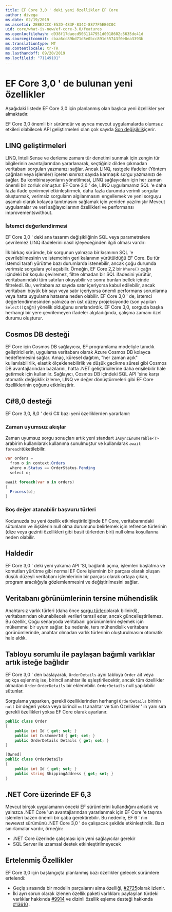 ```yaml
---
title: EF Core 3,0 ' deki yeni özellikler EF Core
author: divega
ms.date: 02/19/2019
ms.assetid: 2EBE2CCC-E52D-483F-834C-8877F5EB0C0C
uid: core/what-is-new/ef-core-3.0/features
ms.openlocfilehash: d938f17daecd5031147951d0018602c5635de41d
ms.sourcegitcommit: cbaa6cc89bd71d5e0bcc891e55743f0e8ea3393b
ms.translationtype: MT
ms.contentlocale: tr-TR
ms.lasthandoff: 09/20/2019
ms.locfileid: "71149101"
---
```

# <a name="new-features-included-in-ef-core-30"></a>EF Core 3,0 ' de bulunan yeni özellikler

Aşağıdaki listede EF Core 3,0 için planlanmış olan başlıca yeni özellikler yer almaktadır.

EF Core 3,0 önemli bir sürümdür ve ayrıca mevcut uygulamalarda olumsuz etkileri olabilecek API geliştirmeleri olan çok sayıda [Son değişiklik](xref:core/what-is-new/ef-core-3.0/breaking-changes)içerir.  

## <a name="linq-improvements"></a>LINQ geliştirmeleri 

LINQ, IntelliSense ve derleme zamanı tür denetimi sunmak için zengin tür bilgilerinin avantajlarından yararlanarak, seçtiğiniz dilden çıkmadan veritabanı sorguları yazmanızı sağlar.
Ancak LINQ, rastgele ifadeler (Yöntem çağrıları veya işlemler) içeren sınırsız sayıda karmaşık sorgu yazmanızı de sağlar.
Bu kombinasyonların yönetilmesi, LINQ sağlayıcıları için her zaman önemli bir zorluk olmuştur.
EF Core 3,0 ' de, LINQ uygulamamız SQL 'e daha fazla ifade çevirmeyi etkinleştirmek, daha fazla durumda verimli sorgular oluşturmak, verimsiz sorguların algılanmasını engellemek ve yeni sorguyu aşamalı olarak kolayca tanıtmasını sağlamak için yeniden yazılmıştır Mevcut uygulamalar ve veri sağlayıcılarının özellikleri ve performansı improvementswithout.

### <a name="client-evaluation"></a>İstemci değerlendirmesi

EF Core 3,0 ' deki ana tasarım değişikliğinin SQL veya parametrelere çevrilemez LINQ ifadelerini nasıl işleyeceğinden ilgili olması vardır:

İlk birkaç sürümde, bir sorgunun yalnızca bir kısmının SQL 'e çevrilebilmesinin ve istemcinin geri kalanının yürütüldüğü EF Core.
Bu tür istemci tarafı yürütme bazı durumlarda istenebilir, ancak çoğu durumda verimsiz sorgulara yol açabilir.
Örneğin, EF Core 2,2 bir `Where()` çağrı içindeki bir koşulu çeviremez, filtre olmadan bir SQL ifadesini yürütür, veritabanındaki tüm satırları okuyabilir ve sonra bunları bellek içinde filtreledi.
Bu, veritabanı az sayıda satır içeriyorsa kabul edilebilir, ancak veritabanı büyük bir sayı veya satır içeriyorsa önemli performans sorunlarına veya hatta uygulama hatasına neden olabilir.
EF Core 3,0 ' de, istemci değerlendirmesinden yalnızca en üst düzey projeksiyonde (son yapılan `Select()`çağrı) yönelik olduğunu sınırlandırdık.
EF Core 3,0, sorguda başka herhangi bir yere çevrilemeyen ifadeler algıladığında, çalışma zamanı özel durumu oluşturur.

## <a name="cosmos-db-support"></a>Cosmos DB desteği 

EF Core için Cosmos DB sağlayıcısı, EF programlama modeliyle tanıdık geliştiricilerin, uygulama veritabanı olarak Azure Cosmos DB kolayca hedeflemesini sağlar.
Amaç, küresel dağıtım, "her zaman açık" kullanılabilirlik, elastik ölçeklenebilirlik ve düşük gecikme süresi gibi Cosmos DB avantajlarından bazılarını, hatta .NET geliştiricilerine daha erişilebilir hale getirmek için kullanılır.
Sağlayıcı, Cosmos DB içindeki SQL API 'sine karşı otomatik değişiklik izleme, LINQ ve değer dönüştürmeleri gibi EF Core özelliklerinin çoğunu etkinleştirir.

## <a name="c-80-support"></a>C#8,0 desteği

EF Core 3,0, 8,0 ' deki C# bazı yeni özelliklerden yararlanır:

### <a name="asynchronous-streams"></a>Zaman uyumsuz akışlar

Zaman uyumsuz sorgu sonuçları artık yeni standart `IAsyncEnumerable<T>` arabirim kullanılarak kullanıma sunulmuştur ve kullanılarak `await foreach`tüketilebilir.

``` csharp
var orders = 
  from o in context.Orders
  where o.Status == OrderStatus.Pending
  select o;

await foreach(var o in orders)
{
  Process(o);
} 
```

### <a name="nullable-reference-types"></a>Boş değer atanabilir başvuru türleri 

Kodunuzda bu yeni özellik etkinleştirildiğinde EF Core, veritabanındaki sütunların ve ilişkilerin null olma durumunu belirlemek için refrence türlerinin (dize veya gezinti özellikleri gibi basit türlerden biri) null olma koşullarına neden olabilir.

## <a name="interception"></a>Haldedir

EF Core 3,0 ' deki yeni yakama API 'SI, bağlantı açma, işlemleri başlatma ve komutları yürütme gibi normal EF Core işleminin bir parçası olarak oluşan düşük düzeyli veritabanı işlemlerinin bir parçası olarak ortaya çıkan, program aracılığıyla gözlemlenmesini ve değiştirilmesini sağlar. 

## <a name="reverse-engineering-of-database-views"></a>Veritabanı görünümlerinin tersine mühendislik

Anahtarsız varlık türleri (daha önce [sorgu türleri](xref:core/modeling/keyless-entity-types)olarak bilinirdi), veritabanından okunabilecek verileri temsil eder, ancak güncelleştirilemez.
Bu özellik, Çoğu senaryoda veritabanı görünümlerini eşlemek için mükemmel bir uyum sağlar. bu nedenle, ters mühendislik veritabanı görünümlerinde, anahtar olmadan varlık türlerinin oluşturulmasını otomatik hale aldık.

## <a name="dependent-entities-sharing-the-table-with-the-principal-are-now-optional"></a>Tabloyu sorumlu ile paylaşan bağımlı varlıklar artık isteğe bağlıdır

EF Core 3,0 ' den başlayarak, `OrderDetails` aynı tabloya `Order` ait veya açıkça eşlenmiş ise, birincil anahtar ile eşleştirilecektir, ancak tüm özellikler olmadan `Order` `OrderDetails` bir eklenebilir. `OrderDetails` null yapılabilir sütunlar.

Sorgulama yaparken, gerekli özelliklerinden herhangi `OrderDetails` birinin `null` bir değeri yoksa veya birincil `null`anahtar ve tüm Özellikler ' in yanı sıra gerekli özellikleri yoksa EF Core olarak ayarlanır.

``` csharp
public class Order
{
    public int Id { get; set; }
    public int CustomerId { get; set; }
    public OrderDetails Details { get; set; }
}

[Owned]
public class OrderDetails
{
    public int Id { get; set; }
    public string ShippingAddress { get; set; }
}
```

## <a name="ef-63-on-net-core"></a>.NET Core üzerinde EF 6,3

Mevcut birçok uygulamanın önceki EF sürümlerini kullandığını anladık ve yalnızca .NET Core 'un avantajlarından yararlanmak için EF Core 'e taşıma işlemleri bazen önemli bir çaba gerektirebilir.
Bu nedenle, EF 6 ' nın newewst sürümünü .NET Core 3,0 ' de çalışacak şekilde etkinleştirdik.
Bazı sınırlamalar vardır, örneğin:
- .NET Core üzerinde çalışması için yeni sağlayıcılar gerekir
- SQL Server ile uzamsal destek etkinleştirilmeyecek

## <a name="postponed-features"></a>Ertelenmiş Özellikler

EF Core 3,0 için başlangıçta planlanmış bazı özellikler gelecek sürümlere ertelendi: 

- Geçiş sırasında bir modelin parçalarını alma özelliği, [#2725](https://github.com/aspnet/EntityFrameworkCore/issues/2725)olarak izlenir.
- İki ayrı sorun olarak izlenen özellik paketi varlıkları: paylaşılan türdeki varlıklar hakkında [#9914](https://github.com/aspnet/EntityFrameworkCore/issues/9914) ve dizinli özellik eşleme desteği hakkında [#13610](https://github.com/aspnet/EntityFrameworkCore/issues/13610) .
